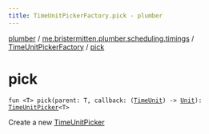 ```yaml
---
title: TimeUnitPickerFactory.pick - plumber
---
```


[plumber](../../index.html) / [me.bristermitten.plumber.scheduling.timings](../index.html) / [TimeUnitPickerFactory](index.html) / [pick](./pick.html)

# pick

`fun <T> pick(parent: T, callback: (`[`TimeUnit`](../-time-unit/index.html)`) -> `[`Unit`](https://kotlinlang.org/api/latest/jvm/stdlib/kotlin/-unit/index.html)`): `[`TimeUnitPicker`](../-time-unit-picker/index.html)`<T>`

Create a new [TimeUnitPicker](../-time-unit-picker/index.html)

